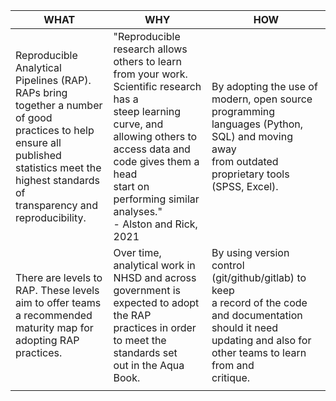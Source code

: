 | **WHAT**                                                                                                                                                                                                        | **WHY**                                                                                                                                                                                                                                                       | **HOW**                                                                                                                                                                              |
|-----------------------------------------------------------------------------------------------------------------------------------------------------------------------------------------------------------------|---------------------------------------------------------------------------------------------------------------------------------------------------------------------------------------------------------------------------------------------------------------|--------------------------------------------------------------------------------------------------------------------------------------------------------------------------------------|
| Reproducible Analytical Pipelines (RAP). <br>RAPs bring together a number of good <br>practices to help ensure all published <br>statistics meet the highest standards of <br>transparency and reproducibility. | "Reproducible research allows others to learn<br>from your work. Scientific research has a <br>steep learning curve, and allowing others to <br>access data and code gives them a head <br>start on performing similar analyses." <br>- Alston and Rick, 2021 | By adopting the use of modern, open source <br>programming languages (Python, SQL) and moving away <br>from outdated proprietary tools (SPSS, Excel).                                |
| There are levels to RAP. These levels <br>aim to offer teams a recommended <br>maturity map for adopting RAP practices.                                                                                         | Over time, analytical work in NHSD and across <br>government is expected to adopt the RAP <br>practices in order to meet the standards set <br>out in the Aqua Book.                                                                                          | By using version control (git/github/gitlab) to keep <br>a record of the code and documentation should it need <br>updating and also for other teams to learn from and <br>critique. |
|                                                                                                                                                                                                                 |                                                                                                                                                                                                                                                               |                                                                                                                                                                                      |
